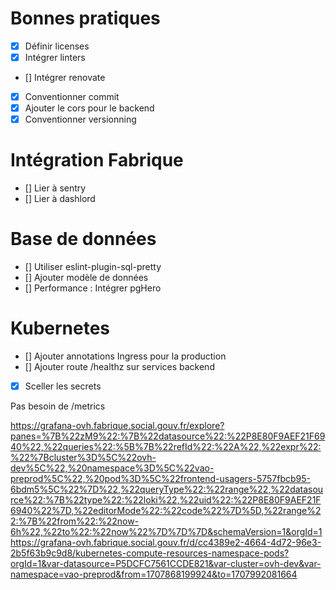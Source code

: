 # Bonnes pratiques

- [x] Définir licenses
- [x] Intégrer linters 
- [] Intégrer renovate
- [x] Conventionner commit
- [x] Ajouter le cors pour le backend
- [x] Conventionner versionning

# Intégration Fabrique

- [] Lier à sentry
- [] Lier à dashlord

# Base de données
- [] Utiliser eslint-plugin-sql-pretty
- [] Ajouter modèle de données
- [] Performance : Intégrer pgHero

# Kubernetes
- [] Ajouter annotations Ingress pour la production
- [] Ajouter route /healthz sur services backend
- [x] Sceller les secrets

Pas besoin de /metrics

https://grafana-ovh.fabrique.social.gouv.fr/explore?panes=%7B%22zM9%22:%7B%22datasource%22:%22P8E80F9AEF21F6940%22,%22queries%22:%5B%7B%22refId%22:%22A%22,%22expr%22:%22%7Bcluster%3D%5C%22ovh-dev%5C%22,%20namespace%3D%5C%22vao-preprod%5C%22,%20pod%3D%5C%22frontend-usagers-5757fbcb95-6bdm5%5C%22%7D%22,%22queryType%22:%22range%22,%22datasource%22:%7B%22type%22:%22loki%22,%22uid%22:%22P8E80F9AEF21F6940%22%7D,%22editorMode%22:%22code%22%7D%5D,%22range%22:%7B%22from%22:%22now-6h%22,%22to%22:%22now%22%7D%7D%7D&schemaVersion=1&orgId=1
https://grafana-ovh.fabrique.social.gouv.fr/d/cc4389e2-4664-4d72-96e3-2b5f63b9c9d8/kubernetes-compute-resources-namespace-pods?orgId=1&var-datasource=P5DCFC7561CCDE821&var-cluster=ovh-dev&var-namespace=vao-preprod&from=1707868199924&to=1707992081664
